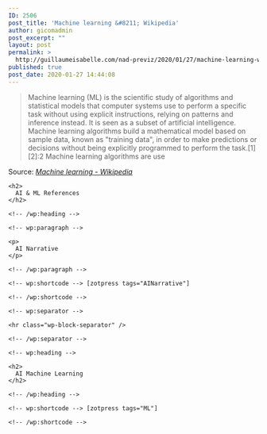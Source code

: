 ```yaml
---
ID: 2506
post_title: 'Machine learning &#8211; Wikipedia'
author: gicomadmin
post_excerpt: ""
layout: post
permalink: >
  http://guillaumeisabelle.com/nad-previz/2020/01/27/machine-learning-wikipedia/
published: true
post_date: 2020-01-27 14:44:08
---
```

> Machine learning (ML) is the scientific study of algorithms and statistical models that computer systems use to perform a specific task without using explicit instructions, relying on patterns and inference instead. It is seen as a subset of artificial intelligence. Machine learning algorithms build a mathematical model based on sample data, known as "training data", in order to make predictions or decisions without being explicitly programmed to perform the task.\[1\]\[2\]:2 Machine learning algorithms are use

Source: *[Machine learning - Wikipedia][1]*

<!-- wp:more -->

<!--more-->

<!-- /wp:more -->

<!-- wp:group -->

<div class="wp-block-group">
  <div class="wp-block-group__inner-container">
    <!-- wp:heading -->
    
    <h2>
      AI & ML References
    </h2>
    
    <!-- /wp:heading -->
    
    <!-- wp:paragraph -->
    
    <p>
      AI Narrative
    </p>
    
    <!-- /wp:paragraph -->
    
    <!-- wp:shortcode --> [zotpress tags="AINarrative"] 
    
    <!-- /wp:shortcode -->
    
    <!-- wp:separator -->
    
    <hr class="wp-block-separator" />
    
    <!-- /wp:separator -->
    
    <!-- wp:heading -->
    
    <h2>
      AI Machine Learning
    </h2>
    
    <!-- /wp:heading -->
    
    <!-- wp:shortcode --> [zotpress tags="ML"] 
    
    <!-- /wp:shortcode -->
  </div>
</div>

<!-- /wp:group -->

 [1]: https://en.wikipedia.org/wiki/Machine_learning